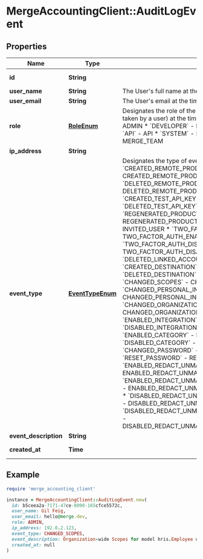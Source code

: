 # MergeAccountingClient::AuditLogEvent

## Properties

| Name | Type | Description | Notes |
| ---- | ---- | ----------- | ----- |
| **id** | **String** |  | [optional][readonly] |
| **user_name** | **String** | The User&#39;s full name at the time of this Event occurring. | [optional] |
| **user_email** | **String** | The User&#39;s email at the time of this Event occurring. | [optional] |
| **role** | [**RoleEnum**](RoleEnum.md) | Designates the role of the user (or SYSTEM/API if action not taken by a user) at the time of this Event occurring.  * &#x60;ADMIN&#x60; - ADMIN * &#x60;DEVELOPER&#x60; - DEVELOPER * &#x60;MEMBER&#x60; - MEMBER * &#x60;API&#x60; - API * &#x60;SYSTEM&#x60; - SYSTEM * &#x60;MERGE_TEAM&#x60; - MERGE_TEAM |  |
| **ip_address** | **String** |  |  |
| **event_type** | [**EventTypeEnum**](EventTypeEnum.md) | Designates the type of event that occurred.  * &#x60;CREATED_REMOTE_PRODUCTION_API_KEY&#x60; - CREATED_REMOTE_PRODUCTION_API_KEY * &#x60;DELETED_REMOTE_PRODUCTION_API_KEY&#x60; - DELETED_REMOTE_PRODUCTION_API_KEY * &#x60;CREATED_TEST_API_KEY&#x60; - CREATED_TEST_API_KEY * &#x60;DELETED_TEST_API_KEY&#x60; - DELETED_TEST_API_KEY * &#x60;REGENERATED_PRODUCTION_API_KEY&#x60; - REGENERATED_PRODUCTION_API_KEY * &#x60;INVITED_USER&#x60; - INVITED_USER * &#x60;TWO_FACTOR_AUTH_ENABLED&#x60; - TWO_FACTOR_AUTH_ENABLED * &#x60;TWO_FACTOR_AUTH_DISABLED&#x60; - TWO_FACTOR_AUTH_DISABLED * &#x60;DELETED_LINKED_ACCOUNT&#x60; - DELETED_LINKED_ACCOUNT * &#x60;CREATED_DESTINATION&#x60; - CREATED_DESTINATION * &#x60;DELETED_DESTINATION&#x60; - DELETED_DESTINATION * &#x60;CHANGED_SCOPES&#x60; - CHANGED_SCOPES * &#x60;CHANGED_PERSONAL_INFORMATION&#x60; - CHANGED_PERSONAL_INFORMATION * &#x60;CHANGED_ORGANIZATION_SETTINGS&#x60; - CHANGED_ORGANIZATION_SETTINGS * &#x60;ENABLED_INTEGRATION&#x60; - ENABLED_INTEGRATION * &#x60;DISABLED_INTEGRATION&#x60; - DISABLED_INTEGRATION * &#x60;ENABLED_CATEGORY&#x60; - ENABLED_CATEGORY * &#x60;DISABLED_CATEGORY&#x60; - DISABLED_CATEGORY * &#x60;CHANGED_PASSWORD&#x60; - CHANGED_PASSWORD * &#x60;RESET_PASSWORD&#x60; - RESET_PASSWORD * &#x60;ENABLED_REDACT_UNMAPPED_DATA_FOR_ORGANIZATION&#x60; - ENABLED_REDACT_UNMAPPED_DATA_FOR_ORGANIZATION * &#x60;ENABLED_REDACT_UNMAPPED_DATA_FOR_LINKED_ACCOUNT&#x60; - ENABLED_REDACT_UNMAPPED_DATA_FOR_LINKED_ACCOUNT * &#x60;DISABLED_REDACT_UNMAPPED_DATA_FOR_ORGANIZATION&#x60; - DISABLED_REDACT_UNMAPPED_DATA_FOR_ORGANIZATION * &#x60;DISABLED_REDACT_UNMAPPED_DATA_FOR_LINKED_ACCOUNT&#x60; - DISABLED_REDACT_UNMAPPED_DATA_FOR_LINKED_ACCOUNT |  |
| **event_description** | **String** |  |  |
| **created_at** | **Time** |  | [optional][readonly] |

## Example

```ruby
require 'merge_accounting_client'

instance = MergeAccountingClient::AuditLogEvent.new(
  id: b5ceea2a-7171-47ce-8090-165cfce5572c,
  user_name: Gil Feig,
  user_email: hello@merge.dev,
  role: ADMIN,
  ip_address: 192.0.2.123,
  event_type: CHANGED_SCOPES,
  event_description: Organization-wide Scopes for model hris.Employee updated from Read to Read+Write,
  created_at: null
)
```

